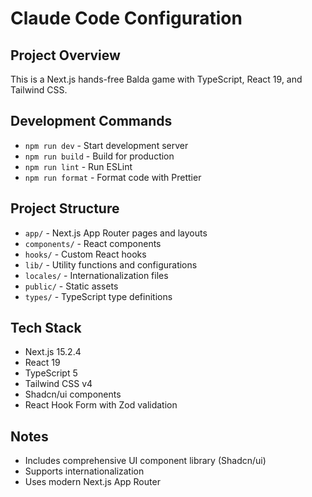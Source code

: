 # Claude Code Configuration

## Project Overview

This is a Next.js hands-free Balda game with TypeScript, React 19, and Tailwind CSS.

## Development Commands

- `npm run dev` - Start development server
- `npm run build` - Build for production
- `npm run lint` - Run ESLint
- `npm run format` - Format code with Prettier

## Project Structure

- `app/` - Next.js App Router pages and layouts
- `components/` - React components
- `hooks/` - Custom React hooks
- `lib/` - Utility functions and configurations
- `locales/` - Internationalization files
- `public/` - Static assets
- `types/` - TypeScript type definitions

## Tech Stack

- Next.js 15.2.4
- React 19
- TypeScript 5
- Tailwind CSS v4
- Shadcn/ui components
- React Hook Form with Zod validation

## Notes

- Includes comprehensive UI component library (Shadcn/ui)
- Supports internationalization
- Uses modern Next.js App Router
